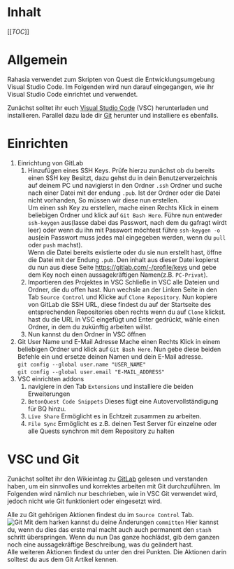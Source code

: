# Inhalt

[[_TOC_]]

# Allgemein

Rahasia verwendet zum Skripten von Quest die Entwicklungsumgebung Visual Studio Code. Im Folgenden wird nun darauf eingegangen, wie ihr Visual Studio Code einrichtet und verwendet.

Zunächst solltet ihr euch [Visual Studio Code](https://code.visualstudio.com/) (VSC) herunterladen und installieren.
Parallel dazu lade dir [Git](https://git-scm.com/downloads) herunter und installiere es ebenfalls.

# Einrichten

1. Einrichtung von GitLab
    1. Hinzufügen eines SSH Keys.
       Prüfe hierzu zunächst ob du bereits einen SSH key Besitzt, dazu gehst du in dein Benutzerverzeichnis auf deinem PC und navigierst in den Ordner `.ssh` Ordner und suche nach einer Datei mit der endung `.pub`. Ist der Ordner oder die Datei nicht vorhanden, So müssen wir diese nun erstellen.  
       Um einen ssh Key zu erstellen, mache einen Rechts Klick in einem beliebigen Ordner und klick auf `Git Bash Here`. Führe nun entweder `ssh-keygen` aus(lasse dabei das Passwort, nach dem du gafragt wirdt leer) oder wenn du ihn mit Passwort möchtest führe `ssh-keygen -o` aus(ein Passwort muss jedes mal eingegeben werden, wenn du `pull` oder `push` machst).  
       Wenn die Datei bereits existierte oder du sie nun erstellt hast, öffne die Datei mit der Endung `.pub`. Den inhalt aus dieser Datei kopierst du nun aus diese Seite https://gitlab.com/-/profile/keys und gebe dem Key noch einen aussagekräftigen Namen(z.B. `PC-Privat`).
    2. Importieren des Projektes in VSC
       Schließe in VSC alle Dateien und Ordner, die du offen hast. Nun wechsle an der Linken Seite in den Tab `Source Control` und Klicke auf `Clone Repository`. Nun kopiere von GitLab die SSH URL, diese findest du auf der Startseite des entsprechenden Repositories oben rechts wenn du auf `Clone` klickst. hast du die URL in VSC eingefügt und Enter gedrückt, wähle einen Ordner, in dem du zukünftig arbeiten willst.
    3. Nun kannst du den Ordner in VSC öffnen
2. Git User Name und E-Mail Adresse
   Mache einen Rechts Klick in einem beliebigen Ordner und klick auf `Git Bash Here`. Nun gebe diese beiden Befehle ein und ersetze deinen Namen und dein E-Mail adresse.  
  `git config --global user.name "USER_NAME"`  
  `git config --global user.email "E-MAIL_ADDRESS"`
3. VSC einrichten addons
    1. navigiere in den Tab `Extensions` und installiere die beiden Erweiterungen
    2. `BetonQuest Code Snippets` Dieses fügt eine Autovervollständigung für BQ hinzu.
    3. `Live Share` Ermöglicht es in Echtzeit zusammen zu arbeiten.
    4. `File Sync` Ermöglicht es z.B. deinen Test Server für einzelne oder alle Quests synchron mit dem Repository zu halten

# VSC und Git

Zunächst solltet ihr den Wikieintag zu [GitLab](/Einführung/GitLab) gelesen und verstanden haben, um ein sinnvolles und korrektes arbeiten mit Git durchzuführen. Im Folgenden wird nämlich nur beschrieben, wie in VSC Git verwendet wird, jedoch nicht wie Git funktioniert oder eingesetzt wird.

Alle zu Git gehörigen Aktionen findest du im `Source Control` Tab.  
![Git](https://cdn.discordapp.com/attachments/520942709205237760/795019473161682954/unknown.png)
Mit dem harken kannst du deine Änderungen `committen` Hier kannst du, wenn du dies das erste mal macht auch auch permanent den `stash` schritt überspringen. Wenn du nun Das ganze hochlädst, gib dem ganzen noch eine aussagekräftige Beschreibung, was du geändert hast.  
Alle weiteren Aktionen findest du unter den drei Punkten. Die Aktionen darin solltest du aus dem Git Artikel kennen.
